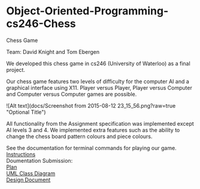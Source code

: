 # Object-Oriented-Programming-cs246-Chess
Chess Game 

Team: David Knight and Tom Ebergen

We developed this chess game in cs246 (University of Waterloo) as a final project.
 
Our chess game features two levels of difficulty for the computer AI and a graphical interface using X11. 
Player versus Player, Player versus Computer and Computer versus Computer games are possible.

![Alt text](docs/Screenshot from 2015-08-12 23_15_56.png?raw=true "Optional Title")

All functionality from the Assignment specification was implemented except AI levels 3 and 4. We implemented extra features such as the ability to change the chess board pattern colours and piece colours. 

See the documentation for terminal commands for playing our game. 
<br>
<a href="docs/chess.pdf">Instructions</a>
<br>
Doumentation Submission:
<br>
<a href="docs/plan.pdf">Plan</a>
<br>
<a href="docs/uml.pdf">UML Class Diagram</a>
<br>
<a href="docs/design.pdf">Design Document</a>

